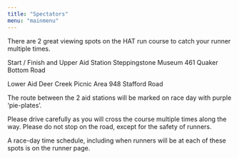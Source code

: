 ```yaml
---
title: "Spectators"
menu: "mainmenu"
---
```


There are 2 great viewing spots on the HAT run course to catch your runner multiple times.

Start / Finish and Upper Aid Station
Steppingstone Museum
461 Quaker Bottom Road

Lower Aid
Deer Creek Picnic Area
948 Stafford Road

The route between the 2 aid stations will be marked on race day with purple ‘pie-plates’.

Please drive carefully as you will cross the course multiple times along the way.  Please do not stop on the road, except for the safety of runners.

A race-day time schedule, including when runners will be at each of these spots is on the runner page.